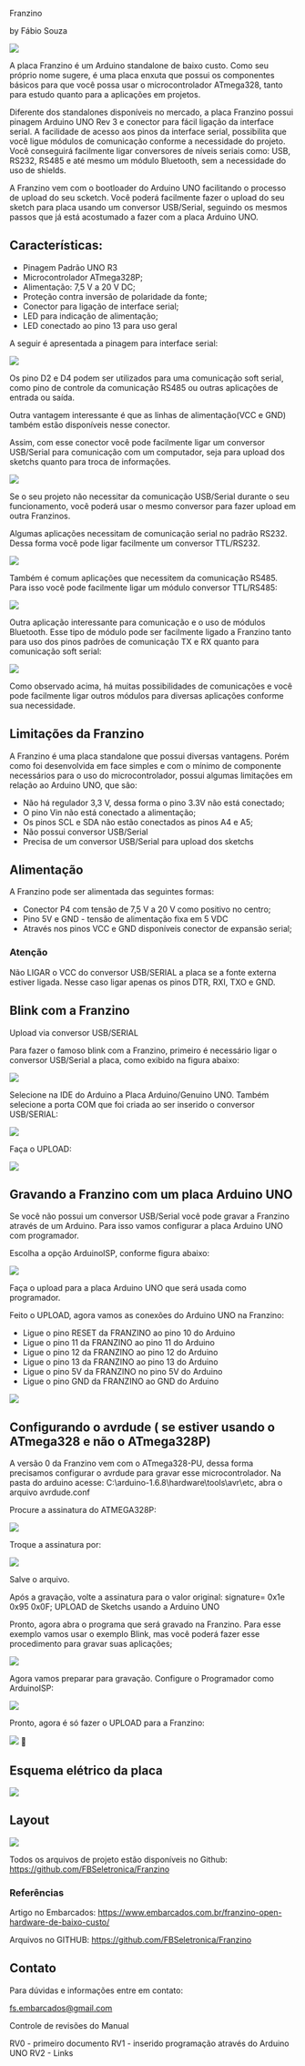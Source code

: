 Franzino


by Fábio Souza

![](./imagens/image5.jpg)

A placa Franzino é um Arduino standalone de baixo custo. Como seu próprio nome sugere, é uma placa enxuta que possui os componentes básicos para que você possa usar o microcontrolador ATmega328, tanto para estudo quanto para a aplicações em projetos.

Diferente dos standalones disponíveis no mercado, a placa Franzino possui pinagem Arduino UNO Rev 3 e conector para fácil ligação da interface serial. A facilidade de acesso aos pinos da interface serial, possibilita que você ligue módulos de comunicação conforme a necessidade do projeto. Você conseguirá facilmente ligar conversores de níveis seriais como: USB, RS232, RS485 e até mesmo um módulo Bluetooth, sem a necessidade do uso de shields.

A Franzino vem com o bootloader do Arduino UNO facilitando o processo de upload do seu scketch. Você poderá facilmente fazer o upload do seu sketch para placa usando um conversor USB/Serial, seguindo os mesmos passos que já está acostumado a fazer com a placa Arduino UNO.


## Características:

- Pinagem Padrão UNO R3
- Microcontrolador ATmega328P;
- Alimentação: 7,5 V a 20 V DC;
- Proteção contra inversão de polaridade da fonte;
- Conector para ligação de interface serial;
- LED para indicação de alimentação;
- LED conectado ao pino 13 para uso geral

A seguir é apresentada a pinagem para interface serial:

![](./imagens/image8.jpg)

Os pino D2 e D4 podem ser utilizados para uma comunicação soft serial, como pino de controle da comunicação RS485 ou outras aplicações de entrada ou saída.

Outra vantagem interessante é que as linhas de alimentação(VCC e GND) também estão disponíveis nesse conector.

Assim, com esse conector você pode facilmente ligar um  conversor USB/Serial para comunicação com um computador, seja para upload dos sketchs quanto para troca de informações.

![](./imagens/image10.jpg)

Se o seu projeto não necessitar da comunicação USB/Serial durante o seu funcionamento, você poderá usar o mesmo conversor para fazer upload em outra Franzinos.


Algumas aplicações necessitam de comunicação serial no padrão RS232. Dessa forma você pode ligar facilmente um conversor TTL/RS232.

![](./imagens/image15.jpg)

Também é comum aplicações que necessitem da comunicação RS485. Para isso você pode facilmente ligar um módulo conversor TTL/RS485:

![](./imagens/image2.jpg)

Outra aplicação interessante para comunicação e o uso de módulos Bluetooth. Esse tipo de módulo pode ser facilmente ligado a Franzino tanto para uso dos pinos padrões de comunicação TX e RX quanto para comunicação soft serial:

![](./imagens/image9.jpg)

Como observado acima, há muitas possibilidades de comunicações e você pode facilmente ligar outros módulos para diversas aplicações conforme sua necessidade.

## Limitações da Franzino

A Franzino é uma placa standalone que possui diversas vantagens. Porém como foi desenvolvida em face simples e com o mínimo de componente necessários para o uso do microcontrolador, possui algumas limitações em relação ao Arduino UNO, que são:

- Não há regulador 3,3 V, dessa forma o pino 3.3V não está conectado;
- O pino Vin não está conectado a alimentação;
- Os pinos SCL e SDA não estão conectados as pinos A4 e A5;
- Não possui conversor USB/Serial
- Precisa de um conversor USB/Serial para upload dos sketchs

## Alimentação

A Franzino pode ser alimentada das seguintes formas:

- Conector P4 com tensão de 7,5 V a 20 V como positivo no centro;
- Pino 5V e GND - tensão de alimentação fixa em 5 VDC
- Através nos pinos VCC e GND disponíveis conector de expansão serial;


### Atenção

Não LIGAR o VCC do conversor USB/SERIAL a placa se a fonte externa estiver ligada. Nesse caso ligar apenas os pinos DTR, RXI, TXO e GND.


## Blink com a Franzino

Upload via conversor USB/SERIAL

Para fazer o famoso blink com a Franzino, primeiro é necessário ligar o conversor USB/Serial a placa, como exibido na figura abaixo:

![](./imagens/image10.jpg)

Selecione na IDE do Arduino a Placa Arduino/Genuino UNO. Também selecione a porta COM que foi criada ao ser inserido o conversor USB/SERIAL:

![](./imagens/image13.jpg)

Faça o UPLOAD:

![](./imagens/image3.jpg)

## Gravando a Franzino com um placa Arduino UNO

Se você não possui um conversor USB/Serial você pode gravar a Franzino através de um Arduino. Para isso vamos configurar a placa Arduino UNO com programador.

Escolha a opção ArduinoISP, conforme figura abaixo:

![](./imagens/image17.jpg)

Faça o upload para a placa Arduino UNO que será usada como programador.

Feito o UPLOAD, agora vamos as conexões do Arduino UNO na Franzino:

- Ligue o pino RESET da FRANZINO ao pino 10 do Arduino
- Ligue o pino 11 da FRANZINO ao pino 11 do Arduino
- Ligue o pino 12 da FRANZINO ao pino 12 do Arduino
- Ligue o pino 13 da FRANZINO ao pino 13 do Arduino
- Ligue o pino 5V da FRANZINO no pino 5V do Arduino
- Ligue o pino GND da FRANZINO ao GND do Arduino

![](./imagens/image7.jpg)

## Configurando o avrdude ( se estiver usando o ATmega328 e não o ATmega328P)

A versão 0 da Franzino vem com o ATmega328-PU, dessa forma precisamos configurar o avrdude para gravar esse microcontrolador. Na pasta do arduino acesse: C:\arduino-1.6.8\hardware\tools\avr\etc, abra o arquivo avrdude.conf

Procure a assinatura do ATMEGA328P:

![](./imagens/image11.jpg)

Troque a assinatura por:

![](./imagens/image16.jpg)

Salve o arquivo.

Após a gravação, volte a assinatura para o valor original:  signature= 0x1e 0x95 0x0F;
UPLOAD de Sketchs usando a Arduino UNO

Pronto, agora abra o programa que será gravado na Franzino. Para esse exemplo vamos usar o exemplo Blink, mas você poderá fazer esse procedimento para gravar suas aplicações;

![](./imagens/image6.jpg)


Agora vamos preparar para gravação. Configure o Programador como ArduinoISP:


![](./imagens/image12.jpg)

Pronto, agora é só fazer o UPLOAD para a Franzino:

![](./imagens/image14.jpg)

## Esquema elétrico da placa

![](./imagens/image1.jpg)

## Layout

![](./imagens/image4.jpg)


Todos os arquivos de projeto estão disponíveis no Github: https://github.com/FBSeletronica/Franzino

### Referências

Artigo no Embarcados: https://www.embarcados.com.br/franzino-open-hardware-de-baixo-custo/

Arquivos no GITHUB:
https://github.com/FBSeletronica/Franzino



## Contato

Para dúvidas e informações entre em contato:

fs.embarcados@gmail.com


Controle de revisões do Manual

RV0 - primeiro documento
RV1 - inserido programação através do Arduino UNO
RV2 - Links
